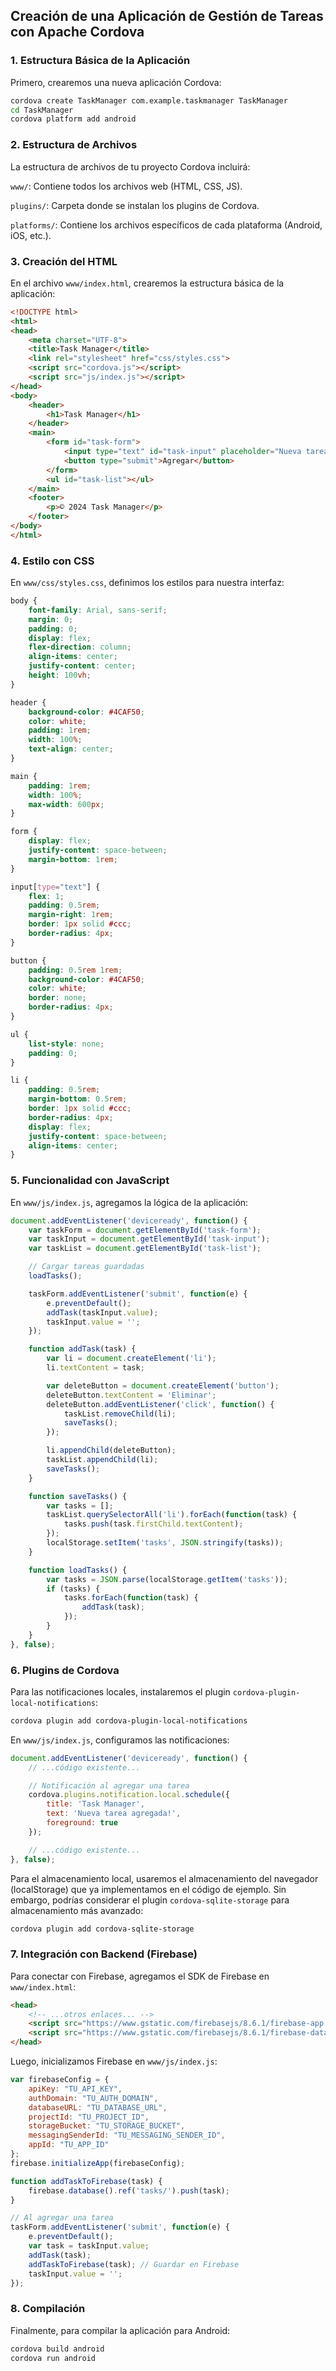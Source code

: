 ## Creación de una Aplicación de Gestión de Tareas con Apache Cordova

### 1. Estructura Básica de la Aplicación

Primero, crearemos una nueva aplicación Cordova:

``` bash
cordova create TaskManager com.example.taskmanager TaskManager
cd TaskManager
cordova platform add android
```

### 2. Estructura de Archivos

La estructura de archivos de tu proyecto Cordova incluirá:

```www/```: Contiene todos los archivos web (HTML, CSS, JS).

```plugins/```: Carpeta donde se instalan los plugins de Cordova.

```platforms/```: Contiene los archivos específicos de cada plataforma (Android, iOS, etc.).

### 3. Creación del HTML

En el archivo ```www/index.html```, crearemos la estructura básica de la aplicación:

``` html
<!DOCTYPE html>
<html>
<head>
    <meta charset="UTF-8">
    <title>Task Manager</title>
    <link rel="stylesheet" href="css/styles.css">
    <script src="cordova.js"></script>
    <script src="js/index.js"></script>
</head>
<body>
    <header>
        <h1>Task Manager</h1>
    </header>
    <main>
        <form id="task-form">
            <input type="text" id="task-input" placeholder="Nueva tarea">
            <button type="submit">Agregar</button>
        </form>
        <ul id="task-list"></ul>
    </main>
    <footer>
        <p>© 2024 Task Manager</p>
    </footer>
</body>
</html>
```

### 4. Estilo con CSS

En ```www/css/styles.css```, definimos los estilos para nuestra interfaz:

``` css
body {
    font-family: Arial, sans-serif;
    margin: 0;
    padding: 0;
    display: flex;
    flex-direction: column;
    align-items: center;
    justify-content: center;
    height: 100vh;
}

header {
    background-color: #4CAF50;
    color: white;
    padding: 1rem;
    width: 100%;
    text-align: center;
}

main {
    padding: 1rem;
    width: 100%;
    max-width: 600px;
}

form {
    display: flex;
    justify-content: space-between;
    margin-bottom: 1rem;
}

input[type="text"] {
    flex: 1;
    padding: 0.5rem;
    margin-right: 1rem;
    border: 1px solid #ccc;
    border-radius: 4px;
}

button {
    padding: 0.5rem 1rem;
    background-color: #4CAF50;
    color: white;
    border: none;
    border-radius: 4px;
}

ul {
    list-style: none;
    padding: 0;
}

li {
    padding: 0.5rem;
    margin-bottom: 0.5rem;
    border: 1px solid #ccc;
    border-radius: 4px;
    display: flex;
    justify-content: space-between;
    align-items: center;
}
```

### 5. Funcionalidad con JavaScript

En ```www/js/index.js```, agregamos la lógica de la aplicación:

``` javascript
document.addEventListener('deviceready', function() {
    var taskForm = document.getElementById('task-form');
    var taskInput = document.getElementById('task-input');
    var taskList = document.getElementById('task-list');

    // Cargar tareas guardadas
    loadTasks();

    taskForm.addEventListener('submit', function(e) {
        e.preventDefault();
        addTask(taskInput.value);
        taskInput.value = '';
    });

    function addTask(task) {
        var li = document.createElement('li');
        li.textContent = task;

        var deleteButton = document.createElement('button');
        deleteButton.textContent = 'Eliminar';
        deleteButton.addEventListener('click', function() {
            taskList.removeChild(li);
            saveTasks();
        });

        li.appendChild(deleteButton);
        taskList.appendChild(li);
        saveTasks();
    }

    function saveTasks() {
        var tasks = [];
        taskList.querySelectorAll('li').forEach(function(task) {
            tasks.push(task.firstChild.textContent);
        });
        localStorage.setItem('tasks', JSON.stringify(tasks));
    }

    function loadTasks() {
        var tasks = JSON.parse(localStorage.getItem('tasks'));
        if (tasks) {
            tasks.forEach(function(task) {
                addTask(task);
            });
        }
    }
}, false);

```
### 6. Plugins de Cordova

Para las notificaciones locales, instalaremos el plugin ```cordova-plugin-local-notifications```:

``` bash
cordova plugin add cordova-plugin-local-notifications
```

En ```www/js/index.js```, configuramos las notificaciones:

``` javascript
document.addEventListener('deviceready', function() {
    // ...código existente...

    // Notificación al agregar una tarea
    cordova.plugins.notification.local.schedule({
        title: 'Task Manager',
        text: 'Nueva tarea agregada!',
        foreground: true
    });

    // ...código existente...
}, false);
```
Para el almacenamiento local, usaremos el almacenamiento del navegador (localStorage) que ya implementamos en el código de ejemplo. Sin embargo, podrías considerar el plugin ```cordova-sqlite-storage``` para almacenamiento más avanzado:

``` bash
cordova plugin add cordova-sqlite-storage
```

### 7. Integración con Backend (Firebase)

Para conectar con Firebase, agregamos el SDK de Firebase en ```www/index.html```:

``` html
<head>
    <!-- ...otros enlaces... -->
    <script src="https://www.gstatic.com/firebasejs/8.6.1/firebase-app.js"></script>
    <script src="https://www.gstatic.com/firebasejs/8.6.1/firebase-database.js"></script>
</head>
```

Luego, inicializamos Firebase en ```www/js/index.js```:

``` javascript
var firebaseConfig = {
    apiKey: "TU_API_KEY",
    authDomain: "TU_AUTH_DOMAIN",
    databaseURL: "TU_DATABASE_URL",
    projectId: "TU_PROJECT_ID",
    storageBucket: "TU_STORAGE_BUCKET",
    messagingSenderId: "TU_MESSAGING_SENDER_ID",
    appId: "TU_APP_ID"
};
firebase.initializeApp(firebaseConfig);

function addTaskToFirebase(task) {
    firebase.database().ref('tasks/').push(task);
}

// Al agregar una tarea
taskForm.addEventListener('submit', function(e) {
    e.preventDefault();
    var task = taskInput.value;
    addTask(task);
    addTaskToFirebase(task); // Guardar en Firebase
    taskInput.value = '';
});
```

### 8. Compilación
Finalmente, para compilar la aplicación para Android:
``` bash
cordova build android
cordova run android
```

